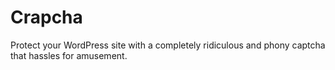 Crapcha
=======

Protect your WordPress site with a completely ridiculous and phony captcha that hassles for amusement.
